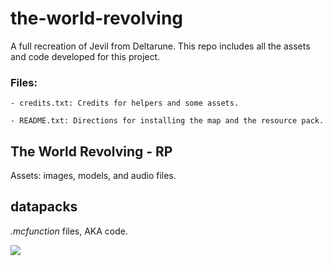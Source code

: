 # the-world-revolving
A full recreation of Jevil from Deltarune.  This repo includes all the assets and code developed for this project.

### Files:
    - credits.txt: Credits for helpers and some assets.
    
    - README.txt: Directions for installing the map and the resource pack.

## The World Revolving - RP
Assets: images, models, and audio files.

## datapacks
*.mcfunction* files, AKA code.

![](https://media.giphy.com/media/mGPgoZ7bXPOwxmgF6k/giphy.gif)
